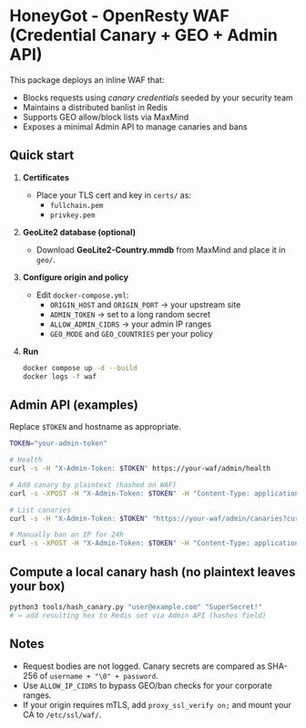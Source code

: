 # HoneyGot - OpenResty WAF (Credential Canary + GEO + Admin API)

This package deploys an inline WAF that:
- Blocks requests using *canary credentials* seeded by your security team
- Maintains a distributed banlist in Redis
- Supports GEO allow/block lists via MaxMind
- Exposes a minimal Admin API to manage canaries and bans

## Quick start
1. **Certificates**
   - Place your TLS cert and key in `certs/` as:
     - `fullchain.pem`
     - `privkey.pem`

2. **GeoLite2 database (optional)**
   - Download **GeoLite2-Country.mmdb** from MaxMind and place it in `geo/`.

3. **Configure origin and policy**
   - Edit `docker-compose.yml`:
     - `ORIGIN_HOST` and `ORIGIN_PORT` → your upstream site
     - `ADMIN_TOKEN` → set to a long random secret
     - `ALLOW_ADMIN_CIDRS` → your admin IP ranges
     - `GEO_MODE` and `GEO_COUNTRIES` per your policy

4. **Run**
   ```bash
   docker compose up -d --build
   docker logs -f waf
   ```

## Admin API (examples)
Replace `$TOKEN` and hostname as appropriate.

```bash
TOKEN="your-admin-token"

# Health
curl -s -H "X-Admin-Token: $TOKEN" https://your-waf/admin/health

# Add canary by plaintext (hashed on WAF)
curl -s -XPOST -H "X-Admin-Token: $TOKEN" -H "Content-Type: application/json"   -d '{"credentials":[{"username":"finance-team@example.com","password":"CorrectHorseBatteryStaple!"}]}'   https://your-waf/admin/canaries

# List canaries
curl -s -H "X-Admin-Token: $TOKEN" "https://your-waf/admin/canaries?cursor=0&count=100"

# Manually ban an IP for 24h
curl -s -XPOST -H "X-Admin-Token: $TOKEN" -H "Content-Type: application/json"   -d '{"ip":"203.0.113.55","ttlSeconds":86400}'   https://your-waf/admin/ban
```

## Compute a local canary hash (no plaintext leaves your box)
```bash
python3 tools/hash_canary.py "user@example.com" "SuperSecret!"
# → add resulting hex to Redis set via Admin API (hashes field)
```

## Notes
- Request bodies are not logged. Canary secrets are compared as SHA-256 of `username + "\0" + password`.
- Use `ALLOW_IP_CIDRS` to bypass GEO/ban checks for your corporate ranges.
- If your origin requires mTLS, add `proxy_ssl_verify on;` and mount your CA to `/etc/ssl/waf/`.
